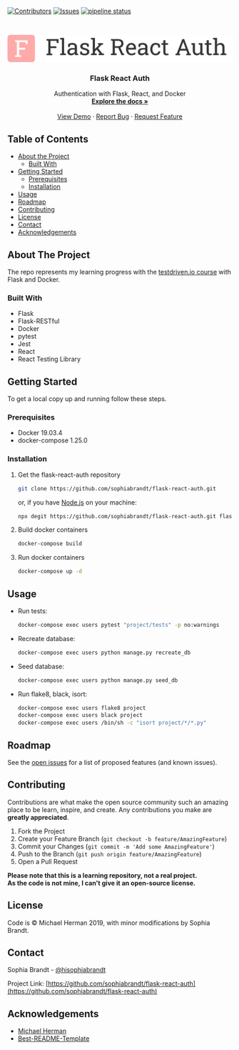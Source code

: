 <!-- PROJECT SHIELDS -->
<!--
*** I'm using markdown "reference style" links for readability.
*** Reference links are enclosed in brackets [ ] instead of parentheses ( ).
*** See the bottom of this document for the declaration of the reference variables
*** for contributors-url, forks-url, etc. This is an optional, concise syntax you may use.
*** https://www.markdownguide.org/basic-syntax/#reference-style-links
-->

[![Contributors][contributors-shield]][contributors-url]
[![Issues][issues-shield]][issues-url]
[![pipeline status](https://gitlab.com/sophiabrandt/flask-react-auth/badges/master/pipeline.svg)](https://gitlab.com/sophiabrandt/flask-react-auth/commits/master)

<!-- PROJECT LOGO -->
<br />
<p align="center">
  <a href="https://github.com/sophiabrandt/flask-react-auth">
    <img src="logo.png" alt="Logo">
  </a>

  <h3 align="center">Flask React Auth</h3>

  <p align="center">
    Authentication with Flask, React, and Docker
    <br />
    <a href="https://github.com/sophiabrandt/flask-react-auth"><strong>Explore the docs »</strong></a>
    <br />
    <br />
    <a href="https://github.com/sophiabrandt/flask-react-auth">View Demo</a>
    ·
    <a href="https://github.com/sophiabrandt/flask-react-auth/issues">Report Bug</a>
    ·
    <a href="https://github.com/sophiabrandt/flask-react-auth/issues">Request Feature</a>
  </p>
</p>

<!-- TABLE OF CONTENTS -->

## Table of Contents

- [About the Project](#about-the-project)
  - [Built With](#built-with)
- [Getting Started](#getting-started)
  - [Prerequisites](#prerequisites)
  - [Installation](#installation)
- [Usage](#usage)
- [Roadmap](#roadmap)
- [Contributing](#contributing)
- [License](#license)
- [Contact](#contact)
- [Acknowledgements](#acknowledgements)

<!-- ABOUT THE PROJECT -->

## About The Project

The repo represents my learning progress with the [testdriven.io course][testdriven] with Flask and Docker.

### Built With

- Flask
- Flask-RESTful
- Docker
- pytest
- Jest
- React
- React Testing Library

<!-- GETTING STARTED -->

## Getting Started

To get a local copy up and running follow these steps.

### Prerequisites

- Docker 19.03.4
- docker-compose 1.25.0

### Installation

1. Get the flask-react-auth repository
   ```sh
   git clone https://github.com/sophiabrandt/flask-react-auth.git
   ```
   or, if you have [Node.js](https://nodejs.org/en/) on your machine:
   ```sh
   npx degit https://github.com/sophiabrandt/flask-react-auth.git flask-react-auth
   ```
2. Build docker containers
   ```sh
   docker-compose build
   ```
3. Run docker containers
   ```sh
   docker-compose up -d
   ```

<!-- USAGE EXAMPLES -->

## Usage

- Run tests:

  ```sh
  docker-compose exec users pytest "project/tests" -p no:warnings
  ```

- Recreate database:

  ```sh
  docker-compose exec users python manage.py recreate_db
  ```

- Seed database:

  ```sh
  docker-compose exec users python manage.py seed_db
  ```

- Run flake8, black, isort:
  ```sh
  docker-compose exec users flake8 project
  docker-compose exec users black project
  docker-compose exec users /bin/sh -c "isort project/*/*.py"
  ```

<!-- ROADMAP -->

## Roadmap

See the [open issues](https://github.com/sophiabrandt/flask-react-auth/issues) for a list of proposed features (and known issues).

<!-- CONTRIBUTING -->

## Contributing

Contributions are what make the open source community such an amazing place to be learn, inspire, and create. Any contributions you make are **greatly appreciated**.

1. Fork the Project
2. Create your Feature Branch (`git checkout -b feature/AmazingFeature`)
3. Commit your Changes (`git commit -m 'Add some AmazingFeature'`)
4. Push to the Branch (`git push origin feature/AmazingFeature`)
5. Open a Pull Request

**Please note that this is a learning repository, not a real project.  
As the code is not mine, I can't give it an open-source license.**

<!-- LICENSE -->

## License

Code is &copy; Michael Herman 2019, with minor modifications by Sophia Brandt.

<!-- CONTACT -->

## Contact

Sophia Brandt - [@hisophiabrandt](https://twitter.com/hisophiabrandt)

Project Link: [https://github.com/sophiabrandt/flask-react-auth](https://github.com/sophiabrandt/flask-react-auth)

<!-- ACKNOWLEDGEMENTS -->

## Acknowledgements

- [Michael Herman][testdriven]
- [Best-README-Template](https://github.com/othneildrew/Best-README-Template)

<!-- MARKDOWN LINKS & IMAGES -->
<!-- https://www.markdownguide.org/basic-syntax/#reference-style-links -->

[contributors-shield]: https://img.shields.io/github/contributors/sophiabrandt/flask-react-auth.svg?style=flat-square
[contributors-url]: https://github.com/sophiabrandt/flask-react-auth/graphs/contributors
[issues-shield]: https://img.shields.io/github/issues/sophiabrandt/flask-react-auth.svg?style=flat-square
[issues-url]: https://github.com/sophiabrandt/flask-react-auth/issues
[license-shield]: https://img.shields.io/github/license/sophiabrandt/flask-react-auth.svg?style=flat-square
[testdriven]: https://testdriven.io/
